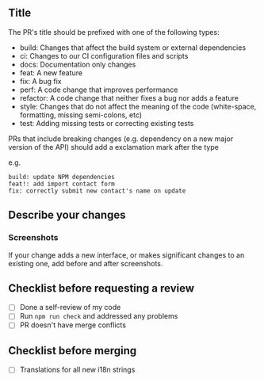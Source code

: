 ## Title

The PR's title should be prefixed with one of the following types:

- build: Changes that affect the build system or external dependencies
- ci: Changes to our CI configuration files and scripts
- docs: Documentation only changes
- feat: A new feature
- fix: A bug fix
- perf: A code change that improves performance
- refactor: A code change that neither fixes a bug nor adds a feature
- style: Changes that do not affect the meaning of the code (white-space,
  formatting, missing semi-colons, etc)
- test: Adding missing tests or correcting existing tests

PRs that include breaking changes (e.g. dependency on a new major version of the
API) should add a exclamation mark after the type

e.g.

```
build: update NPM dependencies
feat!: add import contact form
fix: correctly submit new contact's name on update
```

## Describe your changes

### Screenshots

If your change adds a new interface, or makes significant changes to an existing
one, add before and after screenshots.

## Checklist before requesting a review

- [ ] Done a self-review of my code
- [ ] Run `npm run check` and addressed any problems
- [ ] PR doesn't have merge conflicts

## Checklist before merging

- [ ] Translations for all new i18n strings
